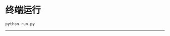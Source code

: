 # 终端运行

```shell
python run.py
```
***********************************************************************************************************************************************************************************************************************************************************************************************************************************************************************************************************************************************************************************************************************************************************************************************************************************************